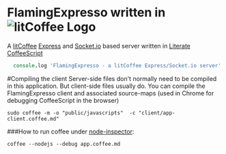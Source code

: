 FlamingExpresso written in ![litCoffee Logo](https://raw.github.com/scanton/flaming-expresso/master/public/images/litCoffee-icon-horiz.png)
===============

A [litCoffee](http://litcoffee.org/) [Express](http://expressjs.com/) and [Socket.io](http://socket.io) based server
written in [Literate CoffeeScript](http://coffeescript.org/)
```coffeescript
  console.log 'FlamingExpresso - a litCoffee Express/Socket.io server'
```

#Compiling the client
Server-side files don't normally need to be compiled in this application.  But client-side files usually do.  You can compile the FlamingExpresso client and associated source-maps (used in Chrome for debugging CoffeeScript in the browser)

	sudo coffee -m -o "public/javascripts"  -c "client/app-client.coffee.md"

###How to run coffee under [node-inspector](https://github.com/node-inspector/node-inspector):

	coffee --nodejs --debug app.coffee.md


